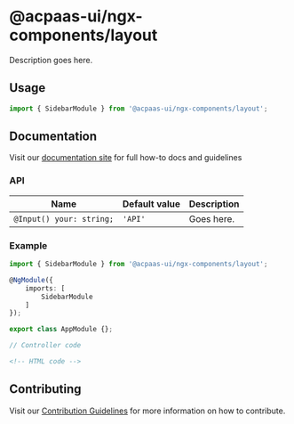 # @acpaas-ui/ngx-components/layout

Description goes here.

## Usage

```typescript
import { SidebarModule } from '@acpaas-ui/ngx-components/layout';
```

## Documentation

Visit our [documentation site](https://acpaas-ui.digipolis.be/) for full how-to docs and guidelines

### API

| Name         | Default value | Description |
| -----------  | ------ | -------------------------- |
| `@Input() your: string;` | `'API'` | Goes here. |

### Example

```typescript
import { SidebarModule } from '@acpaas-ui/ngx-components/layout';

@NgModule({
    imports: [
        SidebarModule
    ]
});

export class AppModule {};
```

```typescript
// Controller code
```

```html
<!-- HTML code -->
```

## Contributing

Visit our [Contribution Guidelines](../../../../../CONTRIBUTING.md) for more information on how to contribute.
